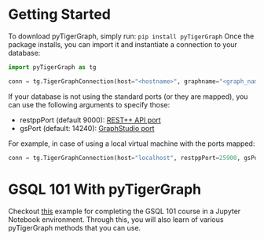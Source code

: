 # Getting Started
To download pyTigerGraph, simply run:
```pip install pyTigerGraph```
Once the package installs, you can import it and instantiate a connection to your database:
```py
import pyTigerGraph as tg

conn = tg.TigerGraphConnection(host="<hostname>", graphname="<graph_name>", username="<username>", password="<password>", apiToken="<api_token>")
```
If your database is not using the standard ports (or they are mapped), you can use the following arguments to specify those:
- restppPort (default 9000): [REST++ API port](https://docs.tigergraph.com/dev/restpp-api/restpp-requests)
- gsPort (default: 14240): [GraphStudio port](https://docs.tigergraph.com/ui/graphstudio/overview#TigerGraphGraphStudioUIGuide-GraphStudioOn-Premises)

For example, in case of using a local virtual machine with the ports mapped:
```py
conn = tg.TigerGraphConnection(host="localhost", restppPort=25900, gsPort=25240, graphname="MyGraph", username="tigergraph", password="tigergraph", apiToken="2aa016d747ede9gg6da3drslm98srfoj")
```

# GSQL 101 With pyTigerGraph

Checkout [this](https://github.com/parkererickson/pyTigerGraph/blob/master/examples/GSQL101%20-%20PyTigerGraph.ipynb) example for completing the GSQL 101 course in a Jupyter Notebook environment. Through this, you will also learn of various pyTigerGraph methods that you can use.
